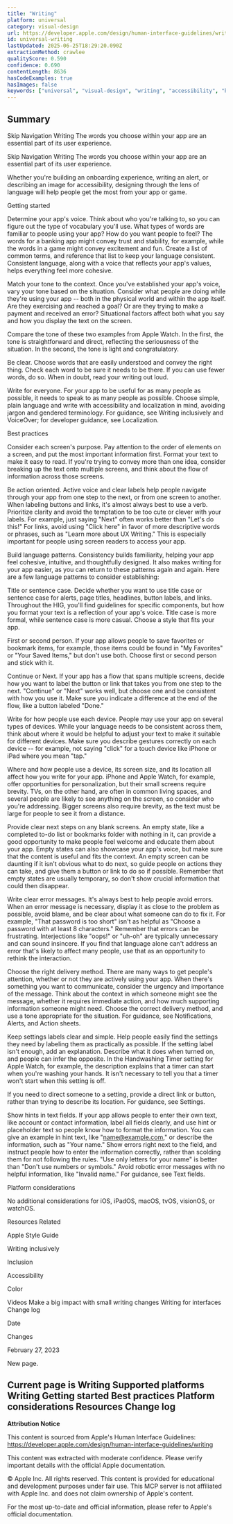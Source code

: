 ```yaml
---
title: "Writing"
platform: universal
category: visual-design
url: https://developer.apple.com/design/human-interface-guidelines/writing
id: universal-writing
lastUpdated: 2025-06-25T18:29:20.090Z
extractionMethod: crawlee
qualityScore: 0.590
confidence: 0.690
contentLength: 8636
hasCodeExamples: true
hasImages: false
keywords: ["universal", "visual-design", "writing", "accessibility", "buttons", "color", "design", "gestures", "interface", "navigation"]
---
```

## Summary

Skip Navigation
Writing
The words you choose within your app are an essential part of its user experience.

Skip Navigation
Writing
The words you choose within your app are an essential part of its user experience.

Whether you're building an onboarding experience, writing an alert, or describing an image for accessibility, designing through the lens of language will help people get the most from your app or game.

Getting started

Determine your app's voice. Think about who you're talking to, so you can figure out the type of vocabulary you'll use. What types of words are familiar to people using your app? How do you want people to feel? The words for a banking app might convey trust and stability, for example, while the words in a game might convey excitement and fun. Create a list of common terms, and reference that list to keep your language consistent. Consistent language, along with a voice that reflects your app's values, helps everything feel more cohesive.

Match your tone to the context. Once you've established your app's voice, vary your tone based on the situation. Consider what people are doing while they're using your app -- both in the physical world and within the app itself. Are they exercising and reached a goal? Or are they trying to make a payment and received an error? Situational factors affect both what you say and how you display the text on the screen.

Compare the tone of these two examples from Apple Watch. In the first, the tone is straightforward and direct, reflecting the seriousness of the situation. In the second, the tone is light and congratulatory.

Be clear. Choose words that are easily understood and convey the right thing. Check each word to be sure it needs to be there. If you can use fewer words, do so. When in doubt, read your writing out loud.

Write for everyone. For your app to be useful for as many people as possible, it needs to speak to as many people as possible. Choose simple, plain language and write with accessibility and localization in mind, avoiding jargon and gendered terminology. For guidance, see Writing inclusively and VoiceOver; for developer guidance, see Localization.

Best practices

Consider each screen's purpose. Pay attention to the order of elements on a screen, and put the most important information first. Format your text to make it easy to read. If you're trying to convey more than one idea, consider breaking up the text onto multiple screens, and think about the flow of information across those screens.

Be action oriented. Active voice and clear labels help people navigate through your app from one step to the next, or from one screen to another. When labeling buttons and links, it's almost always best to use a verb. Prioritize clarity and avoid the temptation to be too cute or clever with your labels. For example, just saying "Next" often works better than "Let's do this!" For links, avoid using "Click here" in favor of more descriptive words or phrases, such as "Learn more about UX Writing." This is especially important for people using screen readers to access your app.

Build language patterns. Consistency builds familiarity, helping your app feel cohesive, intuitive, and thoughtfully designed. It also makes writing for your app easier, as you can return to these patterns again and again. Here are a few language patterns to consider establishing:

Title or sentence case. Decide whether you want to use title case or sentence case for alerts, page titles, headlines, button labels, and links. Throughout the HIG, you'll find guidelines for specific components, but how you format your text is a reflection of your app's voice. Title case is more formal, while sentence case is more casual. Choose a style that fits your app.

First or second person. If your app allows people to save favorites or bookmark items, for example, those items could be found in "My Favorites" or "Your Saved Items," but don't use both. Choose first or second person and stick with it.

Continue or Next. If your app has a flow that spans multiple screens, decide how you want to label the button or link that takes you from one step to the next. "Continue" or "Next" works well, but choose one and be consistent with how you use it. Make sure you indicate a difference at the end of the flow, like a button labeled "Done."

Write for how people use each device. People may use your app on several types of devices. While your language needs to be consistent across them, think about where it would be helpful to adjust your text to make it suitable for different devices. Make sure you describe gestures correctly on each device -- for example, not saying "click" for a touch device like iPhone or iPad where you mean "tap."

Where and how people use a device, its screen size, and its location all affect how you write for your app. iPhone and Apple Watch, for example, offer opportunities for personalization, but their small screens require brevity. TVs, on the other hand, are often in common living spaces, and several people are likely to see anything on the screen, so consider who you're addressing. Bigger screens also require brevity, as the text must be large for people to see it from a distance.

Provide clear next steps on any blank screens. An empty state, like a completed to-do list or bookmarks folder with nothing in it, can provide a good opportunity to make people feel welcome and educate them about your app. Empty states can also showcase your app's voice, but make sure that the content is useful and fits the context. An empty screen can be daunting if it isn't obvious what to do next, so guide people on actions they can take, and give them a button or link to do so if possible. Remember that empty states are usually temporary, so don't show crucial information that could then disappear.

Write clear error messages. It's always best to help people avoid errors. When an error message is necessary, display it as close to the problem as possible, avoid blame, and be clear about what someone can do to fix it. For example, "That password is too short" isn't as helpful as "Choose a password with at least 8 characters." Remember that errors can be frustrating. Interjections like "oops!" or "uh-oh" are typically unnecessary and can sound insincere. If you find that language alone can't address an error that's likely to affect many people, use that as an opportunity to rethink the interaction.

Choose the right delivery method. There are many ways to get people's attention, whether or not they are actively using your app. When there's something you want to communicate, consider the urgency and importance of the message. Think about the context in which someone might see the message, whether it requires immediate action, and how much supporting information someone might need. Choose the correct delivery method, and use a tone appropriate for the situation. For guidance, see Notifications, Alerts, and Action sheets.

Keep settings labels clear and simple. Help people easily find the settings they need by labeling them as practically as possible. If the setting label isn't enough, add an explanation. Describe what it does when turned on, and people can infer the opposite. In the Handwashing Timer setting for Apple Watch, for example, the description explains that a timer can start when you're washing your hands. It isn't necessary to tell you that a timer won't start when this setting is off.

If you need to direct someone to a setting, provide a direct link or button, rather than trying to describe its location. For guidance, see Settings.

Show hints in text fields. If your app allows people to enter their own text, like account or contact information, label all fields clearly, and use hint or placeholder text so people know how to format the information. You can give an example in hint text, like "name@example.com," or describe the information, such as "Your name." Show errors right next to the field, and instruct people how to enter the information correctly, rather than scolding them for not following the rules. "Use only letters for your name" is better than "Don't use numbers or symbols." Avoid robotic error messages with no helpful information, like "Invalid name." For guidance, see Text fields.

Platform considerations

No additional considerations for iOS, iPadOS, macOS, tvOS, visionOS, or watchOS.

Resources
Related

Apple Style Guide

Writing inclusively

Inclusion

Accessibility

Color

Videos
Make a big impact with small writing changes
Writing for interfaces
Change log

Date

Changes

February 27, 2023

New page.

Current page is Writing
Supported platforms
Writing
Getting started
Best practices
Platform considerations
Resources
Change log
---

**Attribution Notice**

This content is sourced from Apple's Human Interface Guidelines: https://developer.apple.com/design/human-interface-guidelines/writing

This content was extracted with moderate confidence. Please verify important details with the official Apple documentation.

© Apple Inc. All rights reserved. This content is provided for educational and development purposes under fair use. This MCP server is not affiliated with Apple Inc. and does not claim ownership of Apple's content.

For the most up-to-date and official information, please refer to Apple's official documentation.
